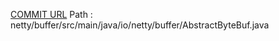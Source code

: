 [COMMIT URL](https://github.com/netty/netty/commit/f746f0c57ac6e1465b0f42f197a3b52aa521e81d)
Path : netty/buffer/src/main/java/io/netty/buffer/AbstractByteBuf.java